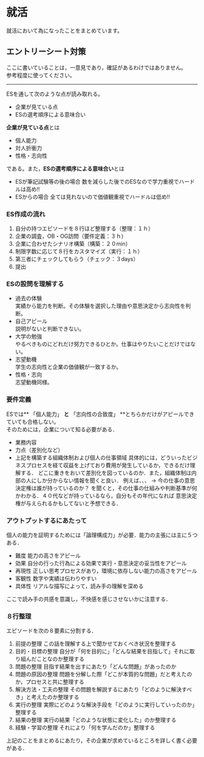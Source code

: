 # 就活
就活において為になったことをまとめています。

## エントリーシート対策
ここに書いていることは，一意見であり，確証があるわけではありません。  
参考程度に使ってください。
***
ESを通して次のような点が読み取れる。
- 企業が見ている点
- ESの選考順序による意味合い

**企業が見ている点**とは
- 個人能力
- 対人折衝力
- 性格・志向性

である。また，**ESの選考順序による意味合い**とは
- ESが筆記試験等の後の場合
  数を減らした後でのESなので学力重視でハードルは高め!!
- ESからの場合
  全ては見れないので価値観重視でハードルは低め!!

### ES作成の流れ
1. 自分の持つエピソードを８行ほど整理する（整理：１ｈ）
2. 企業の調査，OB・OG訪問（要件定義：３ｈ）
3. 企業に合わせたシナリオ構築（構築：２０min）
4. 制限字数に応じて８行をカスタマイズ（実行：１ｈ）
5. 第三者にチェックしてもらう（チェック：３days）
6. 提出

### ESの設問を理解する
- 過去の体験  
  実績から能力を判断。その体験を選択した理由や意思決定から志向性を判断。
- 自己アピール  
  説明がないと判断できない。
- 大学の勉強  
  やるべきものにどれだけ努力できるひとか。仕事はやりたいことだけではない。
- 志望動機  
  学生の志向性と企業の価値観が一致するか。
- 性格・志向  
  志望動機同様。

### 要件定義
ESでは** 「個人能力」 **と** 「志向性の合致度」 **とちらかだけがアピールできていても合格しない。  
そのためには，企業について知る必要がある．
- 業務内容
- 力点（差別化など）
- 上記を構築する組織体制および個人の仕事領域
具体的には，どういったビジネスプロセスを経て収益を上げており費用が発生しているか，できるだけ理解する．
どこに重きをおいて差別化を図っているのか．また，組織体制は内部の人にしか分からない情報を聞くと良い．
例えば、、、
-> 今の仕事の意思決定権は誰が持っているのか？
を聞くと，その仕事の仕組みや判断基準が何かわかる．４０代などが持っているなら，自分もその年代になれば
意思決定権が与えられるかもしてないと予想できる．

### アウトプットするにあたって
個人の能力を証明するためには「論理構成力」が必要．能力の主張には主に５つある．
- 難度
  能力の高さをアピール
- 効果
  自分の行った行為による効果で実行・意思決定の妥当性をアピール
- 再現性
  正しい思考プロセスがあり，環境に依存しない能力の高さをアピール
- 客観性
  数字や実績は伝わりやすい
- 具体性
  リアルな描写によって，読み手の理解を深める

ここで読み手の共感を意識し，不快感を感じさせないかに注意する．

### ８行整理
エピソードを次の８要素に分割する．
1. 前提の整理
   この話を理解する上で聞かせておくべき状況を整理する
2. 目的・目標の整理
   自分が「何を目的に」「どんな結果を目指して」それに取り組んだことなのか整理する
3. 問題の整理
   目指す結果を出すにあたり「どんな問題」があったのか
4. 問題の原因の整理
   問題を分解した際「どこが本質的な問題」だと考えたのか，プロセスと共に整理する
5. 解決方法・工夫の整理
   その問題を解説するにあたり「どのように解決すべき」と考えたのか整理する
6. 実行の整理
   実際にどのような解決手段を「どのように実行していったのか」整理する
7. 結果の整理
   実行の結果「どのような状態に変化した」のか整理する
8. 経験・学習の整理
   それにより「何を学んだのか」整理する

上記のことをまとめるにあたり，その企業が求めているところを詳しく書く必要がある．
  
